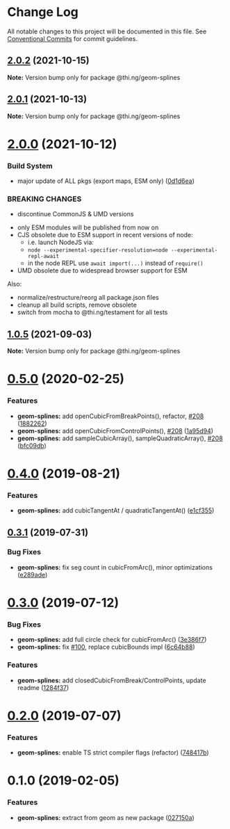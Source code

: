 # Change Log

All notable changes to this project will be documented in this file.
See [Conventional Commits](https://conventionalcommits.org) for commit guidelines.

## [2.0.2](https://github.com/thi-ng/umbrella/compare/@thi.ng/geom-splines@2.0.1...@thi.ng/geom-splines@2.0.2) (2021-10-15)

**Note:** Version bump only for package @thi.ng/geom-splines





## [2.0.1](https://github.com/thi-ng/umbrella/compare/@thi.ng/geom-splines@2.0.0...@thi.ng/geom-splines@2.0.1) (2021-10-13)

**Note:** Version bump only for package @thi.ng/geom-splines





# [2.0.0](https://github.com/thi-ng/umbrella/compare/@thi.ng/geom-splines@1.0.5...@thi.ng/geom-splines@2.0.0) (2021-10-12)


### Build System

* major update of ALL pkgs (export maps, ESM only) ([0d1d6ea](https://github.com/thi-ng/umbrella/commit/0d1d6ea9fab2a645d6c5f2bf2591459b939c09b6))


### BREAKING CHANGES

* discontinue CommonJS & UMD versions

- only ESM modules will be published from now on
- CJS obsolete due to ESM support in recent versions of node:
  - i.e. launch NodeJS via:
  - `node --experimental-specifier-resolution=node --experimental-repl-await`
  - in the node REPL use `await import(...)` instead of `require()`
- UMD obsolete due to widespread browser support for ESM

Also:
- normalize/restructure/reorg all package.json files
- cleanup all build scripts, remove obsolete
- switch from mocha to @thi.ng/testament for all tests






##  [1.0.5](https://github.com/thi-ng/umbrella/compare/@thi.ng/geom-splines@1.0.4...@thi.ng/geom-splines@1.0.5) (2021-09-03) 

**Note:** Version bump only for package @thi.ng/geom-splines 

#  [0.5.0](https://github.com/thi-ng/umbrella/compare/@thi.ng/geom-splines@0.4.5...@thi.ng/geom-splines@0.5.0) (2020-02-25) 

###  Features 

- **geom-splines:** add openCubicFromBreakPoints(), refactor, [#208](https://github.com/thi-ng/umbrella/issues/208) ([1882262](https://github.com/thi-ng/umbrella/commit/188226216099a33b6251540b497ce8fd946502d8)) 
- **geom-splines:** add openCubicFromControlPoints(), [#208](https://github.com/thi-ng/umbrella/issues/208) ([1a95d94](https://github.com/thi-ng/umbrella/commit/1a95d94df2396e14247cca84d3add7385d74a693)) 
- **geom-splines:** add sampleCubicArray(), sampleQuadraticArray(), [#208](https://github.com/thi-ng/umbrella/issues/208) ([bfc09db](https://github.com/thi-ng/umbrella/commit/bfc09db2493d50576c9f57a93273a3bd102b7ad8)) 

#  [0.4.0](https://github.com/thi-ng/umbrella/compare/@thi.ng/geom-splines@0.3.4...@thi.ng/geom-splines@0.4.0) (2019-08-21) 

###  Features 

- **geom-splines:** add cubicTangentAt / quadraticTangentAt() ([e1cf355](https://github.com/thi-ng/umbrella/commit/e1cf355)) 

##  [0.3.1](https://github.com/thi-ng/umbrella/compare/@thi.ng/geom-splines@0.3.0...@thi.ng/geom-splines@0.3.1) (2019-07-31) 

###  Bug Fixes 

- **geom-splines:** fix seg count in cubicFromArc(), minor optimizations ([e289ade](https://github.com/thi-ng/umbrella/commit/e289ade)) 

#  [0.3.0](https://github.com/thi-ng/umbrella/compare/@thi.ng/geom-splines@0.2.1...@thi.ng/geom-splines@0.3.0) (2019-07-12) 

###  Bug Fixes 

- **geom-splines:** add full circle check for cubicFromArc() ([3e386f7](https://github.com/thi-ng/umbrella/commit/3e386f7)) 
- **geom-splines:** fix [#100](https://github.com/thi-ng/umbrella/issues/100), replace cubicBounds impl ([6c64b88](https://github.com/thi-ng/umbrella/commit/6c64b88)) 

###  Features 

- **geom-splines:** add closedCubicFromBreak/ControlPoints, update readme ([1284f37](https://github.com/thi-ng/umbrella/commit/1284f37)) 

#  [0.2.0](https://github.com/thi-ng/umbrella/compare/@thi.ng/geom-splines@0.1.17...@thi.ng/geom-splines@0.2.0) (2019-07-07) 

###  Features 

- **geom-splines:** enable TS strict compiler flags (refactor) ([748417b](https://github.com/thi-ng/umbrella/commit/748417b)) 

#  0.1.0 (2019-02-05) 

###  Features 

- **geom-splines:** extract from geom as new package ([027150a](https://github.com/thi-ng/umbrella/commit/027150a))
